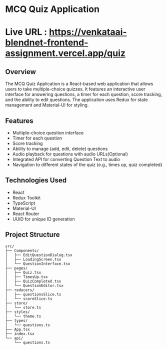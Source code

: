 # MCQ Quiz Application
# Live URL : https://venkataai-blendnet-frontend-assignment.vercel.app/quiz

## Overview
The MCQ Quiz Application is a React-based web application that allows users to take multiple-choice quizzes. It features an interactive user interface for answering questions, a timer for each question, score tracking, and the ability to edit questions. The application uses Redux for state management and Material-UI for styling.

## Features
- Multiple-choice question interface
- Timer for each question
- Score tracking
- Ability to manage (add, edit, delete) questions
- Audio playback for questions with audio URLs(Optional)
- Integrated API for converting Question Text to audio
- Navigation to different states of the quiz (e.g., times up, quiz completed)

## Technologies Used
- React
- Redux Toolkit
- TypeScript
- Material-UI
- React Router
- UUID for unique ID generation

## Project Structure
```plaintext
src/
├── Components/
│   ├── EditQuestionDialog.tsx
│   ├── LoadingScreen.tsx
│   └── QuestionInterface.tsx
├── pages/
│   ├── Quiz.tsx
│   ├── TimesUp.tsx
│   ├── QuizCompleted.tsx
│   └── QuestionEditor.tsx
├── reducers/
│   ├── questionsSlice.ts
│   └── scoreSlice.ts
├── store/
│   └── store.ts
├── styles/
│   └── theme.ts
├── types/
│   └── questions.ts
├── App.tsx
├── index.tsx
└── api/
    └── questions.ts
